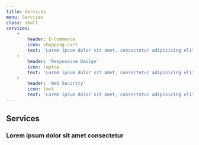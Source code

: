 ```yaml
---
title: Services
menu: Services
class: small
services:
    -
        header: E-Commerce
        icon: shopping-cart
        text: 'Lorem ipsum dolor sit amet, consectetur adipisicing elit. Minima maxime quam architecto quo inventore harum ex magni, dicta impedit.'
    -
        header: 'Responsive Design'
        icon: laptop
        text: 'Lorem ipsum dolor sit amet, consectetur adipisicing elit. Minima maxime quam architecto quo inventore harum ex magni, dicta impedit.'
    -
        header: 'Web Security'
        icon: lock
        text: 'Lorem ipsum dolor sit amet, consectetur adipisicing elit. Minima maxime quam architecto quo inventore harum ex magni, dicta impedit.'
---
```


## Services
### Lorem ipsum dolor sit amet consectetur
